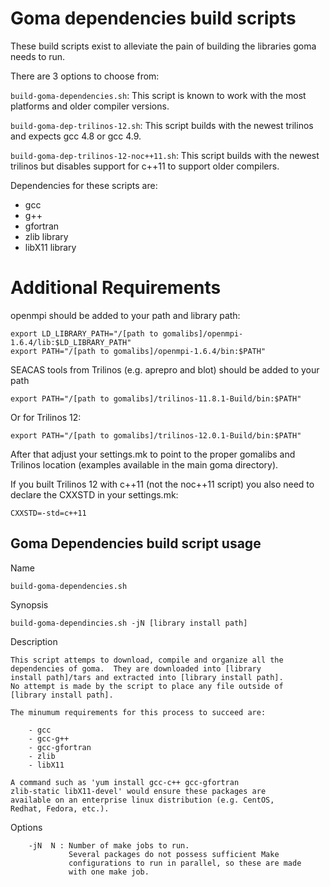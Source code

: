 # Goma dependencies build scripts

These build scripts exist to alleviate the pain of building the
libraries goma needs to run.

There are 3 options to choose from:

`build-goma-dependencies.sh`: This script is known to work with the
most platforms and older compiler versions.

`build-goma-dep-trilinos-12.sh`: This script builds with the newest
trilinos and expects gcc 4.8 or gcc 4.9.

`build-goma-dep-trilinos-12-noc++11.sh`: This script builds with the
newest trilinos but disables support for c++11 to support older
compilers.

Dependencies for these scripts are:

* gcc
* g++
* gfortran
* zlib library
* libX11 library             

# Additional Requirements

openmpi should be added to your path and library path:

    export LD_LIBRARY_PATH="/[path to gomalibs]/openmpi-1.6.4/lib:$LD_LIBRARY_PATH"
    export PATH="/[path to gomalibs]/openmpi-1.6.4/bin:$PATH"

SEACAS tools from Trilinos (e.g. aprepro and blot) should be added to
your path

    export PATH="/[path to gomalibs]/trilinos-11.8.1-Build/bin:$PATH"  

Or for Trilinos 12:

    export PATH="/[path to gomalibs]/trilinos-12.0.1-Build/bin:$PATH"

After that adjust your settings.mk to point to the proper gomalibs
and Trilinos location (examples available in the main goma directory).

If you built Trilinos 12 with c++11 (not the noc++11 script) you also
need to declare the CXXSTD in your settings.mk:

    CXXSTD=-std=c++11


## Goma Dependencies build script usage

Name

	build-goma-dependencies.sh

Synopsis

	build-goma-dependincies.sh -jN [library install path]

Description

	This script attemps to download, compile and organize all the
	dependencies of goma.  They are downloaded into [library
	install path]/tars and extracted into [library install path].
	No attempt is made by the script to place any file outside of
	[library install path].

	The minumum requirements for this process to succeed are:
	    
	    - gcc
	    - gcc-g++
	    - gcc-gfortran
	    - zlib
	    - libX11

	A command such as 'yum install gcc-c++ gcc-gfortran
	zlib-static libX11-devel' would ensure these packages are
	available on an enterprise linux distribution (e.g. CentOS,
	Redhat, Fedora, etc.).

Options

        -jN  N : Number of make jobs to run.
                 Several packages do not possess sufficient Make
                 configurations to run in parallel, so these are made
                 with one make job.

